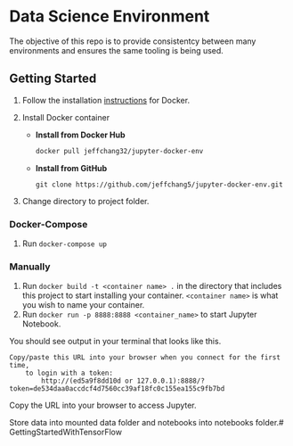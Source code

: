 # Data Science Environment

The objective of this repo is to provide consistentcy between many environments and ensures the same tooling is being used.

## Getting Started

1. Follow the installation [instructions](https://www.docker.com/get-started) for Docker.

2. Install Docker container

   * **Install from Docker Hub**

     ```bash
     docker pull jeffchang32/jupyter-docker-env
     ```

   * **Install from GitHub**

     ```git clone https://github.com/jeffchang5/jupyter-docker-env.git```

3. Change directory to project folder.

### Docker-Compose

1. Run `docker-compose up`

### Manually

1. Run `docker build -t <container name> .` in the directory that includes this project to start installing your container. `<container name>` is what you wish to name your container.
2. Run `docker run -p 8888:8888 <container_name>` to start Jupyter Notebook.

You should see output in your terminal that looks like this.

```
Copy/paste this URL into your browser when you connect for the first time,
    to login with a token:
        http://(ed5a9f8dd10d or 127.0.0.1):8888/?token=de534daa0accdcf4d7560cc39af18fc0c155ea155c9fb7bd

```

Copy the URL into your browser to access Jupyter.

Store data into mounted data folder and notebooks into notebooks folder.# GettingStartedWithTensorFlow
